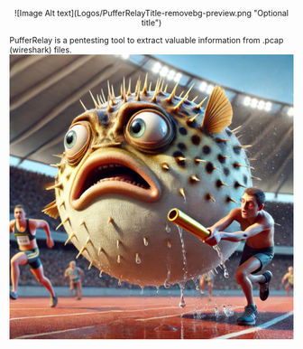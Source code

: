 <p align="center">
  ![Image Alt text](Logos/PufferRelayTitle-removebg-preview.png "Optional title")
</p>



PufferRelay is a pentesting tool to extract valuable information from .pcap (wireshark) files.
![Image Alt text](Logos/Puffer1.webp "Optional title")
